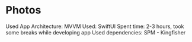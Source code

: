 # Photos

Used App Architecture: MVVM
Used: SwiftUI
Spent time: 2-3 hours, took some breaks while developing app
Used dependencies: SPM - Kingfisher
